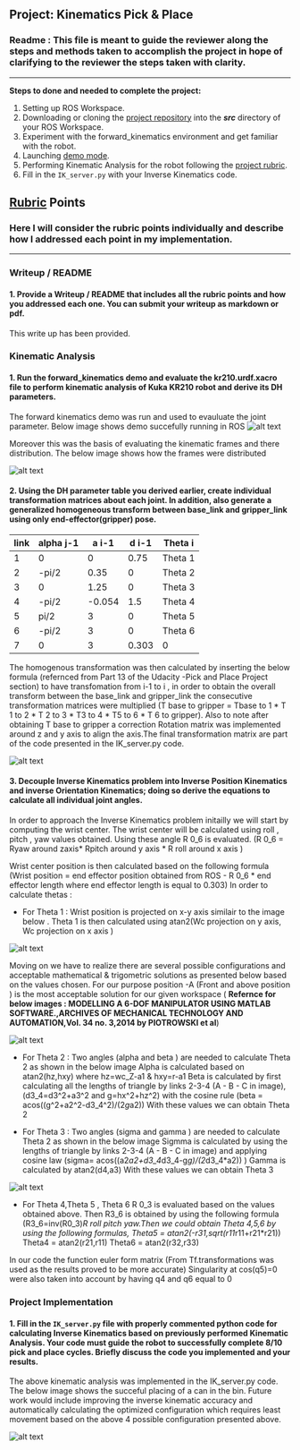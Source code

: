 ## Project: Kinematics Pick & Place
### Readme : This file is meant to guide the reviewer along the steps and methods taken to accomplish the project in hope of clarifying to the reviewer the steps taken with clarity.
---


**Steps to done and needed to complete the project:**  


1. Setting up  ROS Workspace.
2. Downloading or cloning the [project repository](https://github.com/udacity/RoboND-Kinematics-Project) into the ***src*** directory of your ROS Workspace.  
3. Experiment with the forward_kinematics environment and get familiar with the robot.
4. Launching  [demo mode](https://classroom.udacity.com/nanodegrees/nd209/parts/7b2fd2d7-e181-401e-977a-6158c77bf816/modules/8855de3f-2897-46c3-a805-628b5ecf045b/lessons/91d017b1-4493-4522-ad52-04a74a01094c/concepts/ae64bb91-e8c4-44c9-adbe-798e8f688193).
5. Performing Kinematic Analysis for the robot following the [project rubric](https://review.udacity.com/#!/rubrics/972/view).
6. Fill in the `IK_server.py` with your Inverse Kinematics code. 


[//]: # (Image References)

[image1]: ./Results/kuka_arm_frame.png
[image2]: ./Results/demo.png
[image3]: ./Results/matrix.png
[image4]: ./Results/q1.png
[image5]: ./Results/full_solutions.png
[image6]: ./Results/front_above_position.png
[image7]: ./Results/can_in_bin.png

## [Rubric](https://review.udacity.com/#!/rubrics/972/view) Points
### Here I will consider the rubric points individually and describe how I addressed each point in my implementation.  

---
### Writeup / README

#### 1. Provide a Writeup / README that includes all the rubric points and how you addressed each one.  You can submit your writeup as markdown or pdf.  

This write up has been provided.

### Kinematic Analysis
#### 1. Run the forward_kinematics demo and evaluate the kr210.urdf.xacro file to perform kinematic analysis of Kuka KR210 robot and derive its DH parameters.

The forward kinematics demo was run and used to evauluate the joint parameter. Below image shows demo succefully running in ROS
![alt text][image2]

Moreover this was the basis of evaluating the kinematic frames and there distribution. The below image shows how the frames were distributed

![alt text][image1]

#### 2. Using the DH parameter table you derived earlier, create individual transformation matrices about each joint. In addition, also generate a generalized homogeneous transform between base_link and gripper_link using only end-effector(gripper) pose.

link | alpha j-1 | a i-1 | d i-1 | Theta i
--- | --- | --- | --- | ---
1 | 0 | 0 | 0.75 | Theta 1
2 | -pi/2 | 0.35 | 0| Theta 2
3 | 0 | 1.25 | 0 | Theta 3
4 | -pi/2 | -0.054 | 1.5 | Theta 4 
5 | pi/2 | 3 | 0 | Theta 5
6 | -pi/2| 3 | 0 | Theta 6
7 | 0 | 3 | 0.303 | 0

The homogenous transformation was then calculated by inserting the below formula (refernced from Part 13 of the Udacity -Pick and Place Project section) to have transfomation from i-1 to i , in order to obtain the overall transform between the base_link and gripper_link the consecutive transformation matrices were multiplied (T base to gripper = Tbase to 1 * T 1 to 2 * T 2 to 3 * T3 to 4 * T5 to 6 * T 6 to gripper). Also to note after obtaining T base to gripper a correction Rotation matrix was implemented around z and y axis to align the axis.The final transformation matrix are part of the code presented in the IK_server.py code.


![alt text][image3]

#### 3. Decouple Inverse Kinematics problem into Inverse Position Kinematics and inverse Orientation Kinematics; doing so derive the equations to calculate all individual joint angles.

In order to approach the Inverse Kinematics problem initailly we will start by computing the wrist center. 
The wrist center will be calculated using roll , pitch , yaw values obtained. Using these angle R 0_6 is evaluated.
(R 0_6 = Ryaw around zaxis* Rpitch around y axis * R roll around x axis )
 
 Wrist center position is then calculated based on the following formula
 (Wrist position = end effector position obtained from ROS - R 0_6 * end effector length where end effector length is equal to 0.303) 
In order to calculate thetas : 
- For Theta 1 :
Wrist position is projected on x-y axis similair to the image below . Theta 1 is then calculated using atan2(Wc projection on y axis, Wc projection on x axis ) 

![alt text][image4]

Moving on we have to realize there are several possible configurations and acceptable mathematical & trigometric solutions  as presented below based on the values chosen. For our purpose position -A (Front and above position ) is the most acceptable solution for our given workspace ( **Refernce for below images : MODELLING A 6-DOF MANIPULATOR
USING MATLAB SOFTWARE.,ARCHIVES OF MECHANICAL TECHNOLOGY AND AUTOMATION,Vol. 34 no. 3,2014 by PIOTROWSKI et al**)

![alt text][image5]

- For Theta 2 :
Two angles (alpha and beta )  are needed to calculate Theta 2 as shown in the below image
Alpha  is calculated based on atan2(hz,hxy) where hz=wc_Z-a1 & hxy=r-a1
Beta is calculated by first calculating all the lengths of triangle by links 2-3-4 (A - B - C in image),(d3_4=d3^2+a3^2 and g=hx^2+hz^2) with the cosine rule (beta = acos((g^2+a2^2-d3_4^2)/(2*g*a2))
With these values we can obtain Theta 2

- For Theta 3 :
Two angles (sigma and gamma )  are needed to calculate Theta 2 as shown in the below image
Sigmma is calculated by using the lengths of triangle by links 2-3-4 (A - B - C in image) and applying cosine law (sigma= acos((a2*a2+d3_4*d3_4-g*g)/(2*d3_4*a2)) )
Gamma is calculated by atan2(d4,a3)
With these values we can obtain Theta 3 

![alt text][image6]

- For Theta 4,Theta 5 , Theta 6 
R 0_3 is evaluated based on the values obtained above. Then R3_6 is obtained by using the following formula (R3_6=inv(R0_3)*R roll pitch yaw.Then we could obtain Theta 4,5,6 by using the following formulas,
Theta5 = atan2(-r31,sqrt(r11*r11+r21*r21))
Theta4  = atan2(r21,r11)
Theta6 = atan2(r32,r33)

In our code the function euler form matrix (From Tf.transformations was used as the results proved to be more accurate)
Singularity at cos(q5)=0 were also taken into account by having q4 and q6 equal to 0

### Project Implementation

#### 1. Fill in the `IK_server.py` file with properly commented python code for calculating Inverse Kinematics based on previously performed Kinematic Analysis. Your code must guide the robot to successfully complete 8/10 pick and place cycles. Briefly discuss the code you implemented and your results. 

The above kinematic analysis was implemented in the IK_server.py code. The below image shows the succeful placing of a can in the bin.
Future work would include improving the inverse kinematic accuracy and automatically calculating the optimized configuration which requires least movement based on the above 4 possible configuration presented above.

![alt text][image7]


